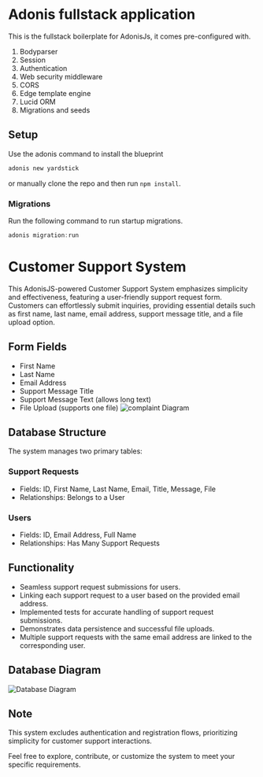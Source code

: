 # Adonis fullstack application

This is the fullstack boilerplate for AdonisJs, it comes pre-configured with.

1. Bodyparser
2. Session
3. Authentication
4. Web security middleware
5. CORS
6. Edge template engine
7. Lucid ORM
8. Migrations and seeds

## Setup

Use the adonis command to install the blueprint

```bash
adonis new yardstick
```

or manually clone the repo and then run `npm install`.

### Migrations

Run the following command to run startup migrations.

```js
adonis migration:run

```

# Customer Support System

This AdonisJS-powered Customer Support System emphasizes simplicity and effectiveness, featuring a user-friendly support request form. Customers can effortlessly submit inquiries, providing essential details such as first name, last name, email address, support message title, and a file upload option.

## Form Fields

- First Name
- Last Name
- Email Address
- Support Message Title
- Support Message Text (allows long text)
- File Upload (supports one file)
  ![complaint Diagram](customerform/user.JPG)

## Database Structure

The system manages two primary tables:

### Support Requests

- Fields: ID, First Name, Last Name, Email, Title, Message, File
- Relationships: Belongs to a User

### Users

- Fields: ID, Email Address, Full Name
- Relationships: Has Many Support Requests

## Functionality

- Seamless support request submissions for users.
- Linking each support request to a user based on the provided email address.
- Implemented tests for accurate handling of support request submissions.
- Demonstrates data persistence and successful file uploads.
- Multiple support requests with the same email address are linked to the corresponding user.

## Database Diagram

![Database Diagram](customerform/Untitled.png)

## Note

This system excludes authentication and registration flows, prioritizing simplicity for customer support interactions.

Feel free to explore, contribute, or customize the system to meet your specific requirements.
